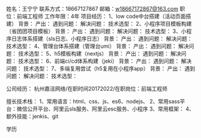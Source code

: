 姓名：王宁宁
联系方式：18667127867
邮箱：w18667172867@163.com
职位：前端工程师
工作年限：4年
项目经历：
1、low code中台搭建（活动页面搭建）
背景：
产出：
遇到问题：
解决问题：
技术选型：
2、小程序项目模板构建（省团团项目模板）
背景：
产出：
遇到问题：
解决问题：
技术选型：
3、小程序日志体系搭建（sls日志、小程序日志）
背景：
产出：
遇到问题：
解决问题：
技术选型：
4、管理台体系搭建（管理台umi）
背景：
产出：
遇到问题：
解决问题：
技术选型：
5、h5模板构建（nextjs）
背景：
产出：
遇到问题：
解决问题：
技术选型：
6、前端ci/cd体系构建（jeki）
背景：
产出：
遇到问题：
解决问题：
技术选型：
7、多端复用尝试（h5复用在小程序app）
背景：
产出：
遇到问题：
解决问题：
技术选型：

公司经历：
杭州嘉洁网络/在职时间20172022/在职岗位：前端工程师

擅长技术栈：
1、常用语言：html、css、js、es6、nodejs、
2、常用sass平台：微信公开平台、阿里云sls服务、阿里云esc服务、小程序
3、常用框架：
4、额外技能：jenkis、git

学历

